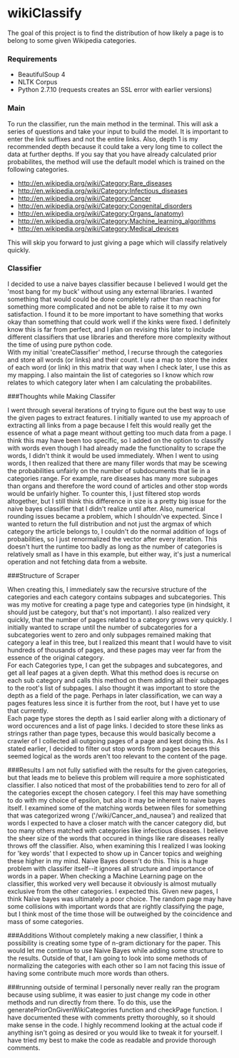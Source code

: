 # wikiClassify

The goal of this project is to find the distribution of how likely a page is to belong to some given Wikipedia categories.

### Requirements
- BeautifulSoup 4
- NLTK Corpus
- Python 2.7.10 (requests creates an SSL error with earlier versions)

### Main

To run the classifier, run the main method in the terminal. This will ask a series of questions and take your input to build the model.
It is important to enter the link suffixes and not the entire links. Also, depth 1 is my recommended depth because it could take a very long
time to collect the data at further depths. If you say that you have already calculated prior probabilites, the method will use the default 
model which is trained on the following categories.

- http://en.wikipedia.org/wiki/Category:Rare_diseases
- http://en.wikipedia.org/wiki/Category:Infectious_diseases
- http://en.wikipedia.org/wiki/Category:Cancer
- http://en.wikipedia.org/wiki/Category:Congenital_disorders
- http://en.wikipedia.org/wiki/Category:Organs_(anatomy)
- http://en.wikipedia.org/wiki/Category:Machine_learning_algorithms
- http://en.wikipedia.org/wiki/Category:Medical_devices

This will skip you forward to just giving a page which will classify relatively quickly.

### Classifier

I decided to use a naive bayes classifier because I believed I would get the 'most bang for my buck' without using any external libraries.
I wanted something that would could be done completely rather than reaching for something more complicated and not be able to raise it to
my own satisfaction. I found it to be more important to have something that works okay than something that could work well if the kinks were fixed.
I definitely know this is far from perfect, and I plan on revising this later to include different classifiers that use libraries and 
therefore more complexity without the time of using pure python code. </br>
With my initial 'createClassifier' method, I recurse through the categories and store all words (or links) and their count. I use a map to
store the index of each word (or link) in this matrix that way when I check later, I use this as my mapping. I also maintain the list
of categories so I know which row relates to which category later when I am calculating the probabilites. </br>

###Thoughts while Making Classifer

I went through several iterations of trying to figure out the best way to use the given pages to extract features. I initially wanted to 
use my approach of extracting all links from a page because I felt this would really get the essence of what a page meant without getting
too much data from a page. I think this may have been too specific, so I added on the option to classify with words even though I had 
already made the functionality to scrape the words, I didn't think it would be used immediately. When I went to using words, I then realized
that there are many filler words that may be scewing the probabilities unfairly on the number of subdocuments that lie in a categories range.
For example, rare diseases has many more subpages than organs and therefore the word cound of articles and other stop words would be 
unfairly higher. To counter this, I just filtered stop words altogether, but I still think this difference in size is a pretty big issue
for the naive bayes classifier that I didn't realize until after. Also, numerical rounding issues became a problem, which I shouldn've 
expected. Since I wanted to return the full distribution and not just the argmax of which category the article belongs to, I couldn't
do the normal addition of logs of probabilities, so I just renormalized the vector after every iteration. This doesn't hurt the runtime too
badly as long as the number of categories is relatively small as I have in this example, but either way, it's just a numerical operation and 
not fetching data from a website. 

###Structure of Scraper

When creating this, I immediately saw the recursive structure of the categories and each category contains subpages and subcategories. This
was my motive for creating a page type and categories type (in hindsight, it should just be category, but that's not important). I also 
realized very quickly, that the number of pages related to a category grows very quickly. I initially wanted to scrape until the number of 
subcategories for a subcategories went to zero and only subpages remained making that category a leaf in this tree, but I realized this 
meant that I would have to visit hundreds of thousands of pages, and these pages may veer far from the essence of the original category. </br>
For each Categories type, I can get the subpages and subcategores, and get all leaf pages at a given depth. What this method does is recurse
on each sub category and calls this method on them adding all their subpages to the root's list of subpages. I also thought it was important
to store the depth as a field of the page. Perhaps in later classification, we can way a pages features less since it is further from the root,
but I have yet to use that currently.</br>
Each page type stores the depth as I said earlier along with a dictionary of word occurences and a list of page links. I decided to store
these links as strings rather than page types, because this would basically become a crawler of I collected all outgoing pages of a page 
and kept doing this. As I stated earlier, I decided to filter out stop words from pages becaues this seemed logical as the words aren't
too relevant to the content of the page. 

###Results
I am not fully satisfied with the results for the given categories, but that leads me to believe this problem will require a more
sophisticated classifier. I also noticed that most of the probabilities tend to zero for all of the categories except the chosen category.
I feel this may have something to do with my choice of epsilon, but also it may be inherent to naive bayes itself. I examined some of the
matching words between files for something that was categorized wrong ('/wiki/Cancer_and_nausea') and realized that words I expected to 
have a closer match with the cancer category did, but too many others matched with categories like infectious diseases. I believe the sheer
size of the words that occured in things like rare diseases really throws off the classifier. Also, when examining this I realized I was looking
for 'key words' that I expected to show up in Cancer topics and weighing these higher in my mind. Naive Bayes doesn't do this. This is a 
huge problem with classifer itself--it ignores all structure and importance of words in a paper. When checking a Machine Learning page on 
the classifier, this worked very well because it obviously is almost mutually exclusive from the other categories. I expected this. Given new
pages, I think Naive bayes was ultimately a poor choice. The random page may have some collisions with important words that are rightly
classifying the page, but I think most of the time those will be outweighed by the coincidence and mass of some categories.

###Additions
Without completely making a new classifier, I think a possibility is creating some type of n-gram dictionary for the paper. This would let
me continue to use Naive Bayes while adding some structure to the results. Outside of that, I am going to look into some methods of 
normalizing the categories with each other so I am not facing this issue of having some contribute much more words than others.

###running outside of terminal
I personally never really ran the program because using sublime, it was easier to just change my code in other methods and run directly from there.
To do this, use the generatePriorOnGivenWikiCategories function and checkPage function. I have documented these with comments pretty 
thoroughly, so it should make sense in the code. I highly recommend looking at the actual code if anything isn't going as desired or you
would like to tweak it for yourself. I have tried my best to make the code as readable and provide thorough comments. 



